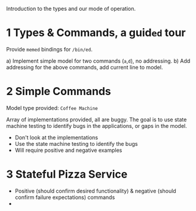 
Introduction to the types and our mode of operation.

# 1 Types & Commands, a guid`ed` tour

Provide `memed` bindings for `/bin/ed`.

a) Implement simple model for two commands (`a`,`d`), no addressing.
b) Add addressing for the above commands, add current line to model.

# 2 Simple Commands

Model type provided: `Coffee Machine`

Array of implementations provided, all are buggy. The goal is to use state
machine testing to identify bugs in the applications, or gaps in the model.

- Don't look at the implementations
- Use the state machine testing to identify the bugs
- Will require positive and negative examples

# 3 Stateful Pizza Service

- Positive (should confirm desired functionality) & negative (should confirm
  failure expectations) commands
- 
